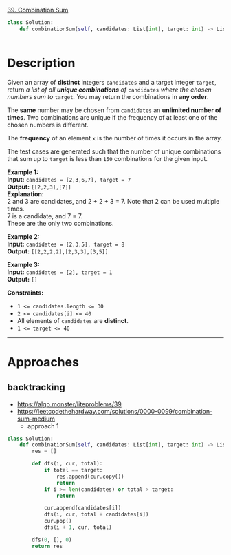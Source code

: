 [39. Combination Sum](https://leetcode.com/problems/combination-sum/)

```python
class Solution:
    def combinationSum(self, candidates: List[int], target: int) -> List[List[int]]:
        
```

# Description

Given an array of **distinct** integers `candidates` and a target integer `target`, return _a list of all **unique combinations** of_ `candidates` _where the chosen numbers sum to_ `target`_._ You may return the combinations in **any order**.

The **same** number may be chosen from `candidates` an **unlimited number of times**. Two combinations are unique if the frequency of at least one of the chosen numbers is different.

The **frequency** of an element `x` is the number of times it occurs in the array.

The test cases are generated such that the number of unique combinations that sum up to `target` is less than `150` combinations for the given input.

**Example 1:**  
**Input:** `candidates = [2,3,6,7], target = 7`  
**Output:** `[[2,2,3],[7]]`  
**Explanation:**  
2 and 3 are candidates, and 2 + 2 + 3 = 7. Note that 2 can be used multiple times.  
7 is a candidate, and 7 = 7.  
These are the only two combinations.  

**Example 2:**  
**Input:** `candidates = [2,3,5], target = 8`  
**Output:** `[[2,2,2,2],[2,3,3],[3,5]]`  

**Example 3:**  
**Input:** `candidates = [2], target = 1`  
**Output:** `[]`  

**Constraints:**
- `1 <= candidates.length <= 30`
- `2 <= candidates[i] <= 40`
- All elements of `candidates` are **distinct**.
- `1 <= target <= 40`

---


# Approaches




## backtracking

- https://algo.monster/liteproblems/39
- https://leetcodethehardway.com/solutions/0000-0099/combination-sum-medium
	- approach 1



```python
class Solution:
    def combinationSum(self, candidates: List[int], target: int) -> List[List[int]]:
        res = []

        def dfs(i, cur, total):
            if total == target:
                res.append(cur.copy())
                return
            if i >= len(candidates) or total > target:
                return

            cur.append(candidates[i])
            dfs(i, cur, total + candidates[i])
            cur.pop()
            dfs(i + 1, cur, total)

        dfs(0, [], 0)
        return res

```

